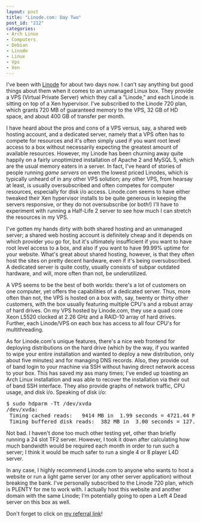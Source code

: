 ```yaml
--- 
layout: post
title: "Linode.com: Day Two"
post_id: "212"
categories:
- Arch Linux
- Computers
- Debian
- Linode
- Linux
- Vps
- Xen
---
```

<p>I've been with <a href="http://www.linode.com/?r=8bc45a7ce694f24356ff5e8e62177650598f9ab1">Linode</a> for about two days now.  I can't say anything but good things about them when it comes to an unmanaged Linux box.  They provide a VPS (Virtual Private Server) which they call a "Linode," and each Linode is sitting on top of a Xen hypervisor.  I've subscribed to the Linode 720 plan, which grants 720 MB of guaranteed memory to the VPS, 32 GB of HD space, and about 400 GB of transfer per month.</p>

<p>I have heard about the pros and cons of a VPS versus, say, a shared web hosting account, and a dedicated server, namely that a VPS often has to compete for resources and it's often simply used if you want root level access to a box without necessarily expecting the greatest amount of available resources.  However, my Linode has been churning away quite happily on a fairly unoptimized installation of Apache 2 and MySQL 5, which are the usual memory eaters in a server.  In fact, I've heard of stories of people running <em>game servers</em> on even the lowest priced Linodes, which is typically unheard of in any other VPS solution; any other VPS, from hearsay at least, is usually oversubscribed and often competes for computer resources, especially for disk i/o access.  Linode.com seems to have either tweaked their Xen hypervisor installs to be quite generous in keeping the servers responsive, or they do not oversubscribe (or both!)  I'll have to experiment with running a Half-Life 2 server to see how much I can stretch the resources in my VPS.</p>

<p>I've gotten my hands dirty with both shared hosting and an unmanaged server; a shared web hosting account is definitely cheap and it depends on which provider you go for, but it's ultimately insufficient if you want to have root level access to a box, and also if you want to have 99.99% uptime for your website.  What's great about shared hosting, however, is that they often host the sites on pretty decent hardware, even if it's being oversubscribed.  A dedicated server is quite costly, usually consists of subpar outdated hardware, and will, more often than not, be underutilized.</p>

<p>A VPS seems to be the best of both worlds: there's a lot of customers on one computer, yet offers the capabilities of a dedicated server.  Thus, more often than not, the VPS is hosted on a box with, say, twenty or thirty other customers, with the box usually featuring multiple CPU's and a robust array of hard drives.  On my VPS hosted by Linode.com, they use a quad core Xeon L5520 clocked at 2.26 GHz and a RAID-10 array of hard drives.  Further, each Linode/VPS on each box has access to all four CPU's for multithreading.</p>

<p>As for Linode.com's unique features, there's a nice web frontend for deploying distributions on the hard drive (which by the way, if you wanted to wipe your entire installation and wanted to deploy a new distribution, only about five minutes) and for managing DNS records.  Also, they provide out of band login to your machine via SSH without having direct network access to your box.  This has saved my ass many times; I've ended up toasting an Arch Linux installation and was able to recover the installation via their out of band SSH interface.  They also provide graphs of network traffic, CPU usage, and disk i/o.  Speaking of disk i/o:</p>

<pre class="brush: bash">$ sudo hdparm -Tt /dev/xvda
/dev/xvda:
 Timing cached reads:   9414 MB in  1.99 seconds = 4721.44 MB/sec
 Timing buffered disk reads:  382 MB in  3.00 seconds = 127.33 MB/sec
</pre>

<p>Not bad.  I haven't done too much other testing yet, other than briefly running a 24 slot TF2 server.  However, I took it down after calculating how much bandwidth would be required each month in order to run such a server; I think it would be much safer to run a single 4 or 8 player L4D server.</p>

<p>In any case, I highly recommend Linode.com to anyone who wants to host a website or run a light game server (or any other server application) without breaking the bank.  I've personally subscribed to the Linode 720 plan, which is PLENTY for me to work with.  I actually host this website and another domain with the same Linode; I'm potentially going to open a Left 4 Dead server on this box as well.</p>

<p>Don't forget to click on <a href="http://www.linode.com/?r=8bc45a7ce694f24356ff5e8e62177650598f9ab1">my referral link</a>!</p>
